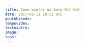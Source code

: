 ```yaml
---
title: Como montar um bolo Kit Kat
data: 2017-01-11 18:51 UTC
youtubecode:
tempovideo:
textointro:
image:
tags:
---
```

